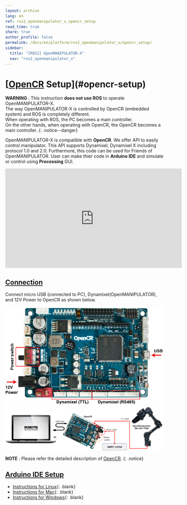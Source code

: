 ```yaml
---
layout: archive
lang: en
ref: ros2_openmanipulator_x_opencr_setup
read_time: true
share: true
author_profile: false
permalink: /docs/en/platform/ros2_openmanipulator_x/opencr_setup/
sidebar:
  title: "[ROS2] OpenMANIPULATOR-X"
  nav: "ros2_openmanipulator_x"
---
```


<div style="counter-reset: h1 9"></div>

# [[OpenCR] Setup](#opencr-setup)

**WARNING** : This instruction **does not use ROS** to operate OpenMANIPULATOR-X.  
The way OpenMANIPULATOR-X is controlled by OpenCR (embedded system) and ROS is completely different.  
When operating with ROS, the PC becomes a main controller.  
On the other hands, when operating with OpenCR, the OpenCR becomes a main controller.
{: .notice--danger}

OpenMANIPULATOR-X is compatible with **OpenCR**. We offer API to easily control manipulator.
This API supports Dynamixel, Dynamixel X including protocol 1.0 and 2.0. Furthermore, this code can be used for Friends of OpenMANIPULATOR.
User can make thier code in **Arduino IDE** and simulate or control using **Processing** GUI.

<iframe width="560" height="315" src="https://www.youtube.com/embed/fT1Wv6qHknI" frameborder="0" allow="accelerometer; autoplay; encrypted-media; gyroscope; picture-in-picture" allowfullscreen></iframe>

## [Connection](#connection)

Connect micro USB (connected to PC), Dynamixel(OpenMANIPULATOR), and 12V Power to OpenCR as shown below.

<img src="/assets/images/platform/openmanipulator_x/OpenManipulator_opencr_setup.png" width="500">

<img src="/assets/images/platform/openmanipulator_x/OpenManipulator_opencr_setup2.png" width="800">

**NOTE** : Please refer the detailed description of [OpenCR](http://emanual.robotis.com/docs/en/parts/controller/opencr10/).
{: .notice}

## [Arduino IDE Setup](#arduino-ide-setup)

- [Instructions for Linux]{: .blank}
- [Instructions for Mac]{: .blank}
- [Instructions for Windows]{: .blank}



[OpenCR]: /docs/en/parts/controller/opencr10/
[OpenCR Manual]: /docs/en/parts/controller/opencr10/
[rc100]: /docs/en/parts/communication/rc-100/
[bt410]: /docs/en/parts/communication/bt-410/

[open_manipulator_msgs/GetJointPosition]: /docs/en/popup/open_manipulator_msgs_GetJointPosition/
[open_manipulator_msgs/GetKinematicsPose]: /docs/en/popup/open_manipulator_msgs_GetKinematicsPose/
[open_manipulator_msgs/SetJointPosition]: /docs/en/popup/open_manipulator_msgs_SetJointPosition/
[open_manipulator_msgs/SetKinematicsPose]: /docs/en/popup/open_manipulator_msgs_SetKinematicsPose/
[open_manipulator_msgs/SetActuatorState]: /docs/en/popup/open_manipulator_msgs_SetActuatorState/
[open_manipulator_msgs/SetDrawingTrajectory]: /docs/en/popup/open_manipulator_msgs_SetDrawingTrajectory/

[sensor_msgs/JointState]: /docs/en/popup/sensor_msgs_JointState_msg/
[open_manipulator_msgs/KinematicsPose]: /docs/en/popup/open_manipulator_msgs_KinematicsPose/
[open_manipulator_msgs/OpenManipulatorState]: /docs/en/popup/open_manipulator_msgs_OpenManipulatorState/
[std_msgs::String]: /docs/en/popup/std_msgs_string/

[task space]: /docs/en/popup/open_manipulator_coordinates/
[joint space]: /docs/en/popup/open_manipulator_coordinates/

[Instructions for Linux]: /docs/en/parts/controller/opencr10/#install-on-linux
[Instructions for Mac]: /docs/en/parts/controller/opencr10/#install-on-mac
[Instructions for Windows]: /docs/en/parts/controller/opencr10/#install-on-windows
